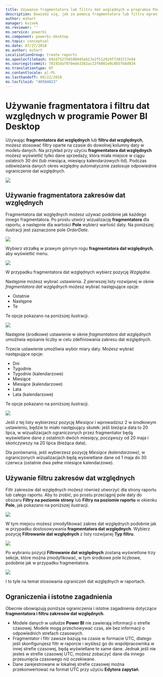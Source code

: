 ```yaml
---
title: Używanie fragmentatora lub filtru dat względnych w programie Power BI Desktop
description: Dowiedz się, jak za pomocą fragmentatora lub filtru ograniczać zakresy dat względnych w programie Power BI Desktop
author: mihart
manager: kvivek
ms.reviewer: ''
ms.service: powerbi
ms.component: powerbi-desktop
ms.topic: conceptual
ms.date: 07/27/2018
ms.author: mihart
LocalizationGroup: Create reports
ms.openlocfilehash: 692d752756590945eb17e2f512929f7303727e94
ms.sourcegitcommit: 70192daf070ede3382ac13f6001e0c8b5fb8d934
ms.translationtype: HT
ms.contentlocale: pl-PL
ms.lasthandoff: 09/22/2018
ms.locfileid: "46564813"
---
```

# <a name="use-a-relative-date-slicer-and-filter-in-power-bi-desktop"></a>Używanie fragmentatora i filtru dat względnych w programie Power BI Desktop
Używając **fragmentatora dat względnych** lub **filtru dat względnych**, możesz stosować filtry oparte na czasie do dowolnej kolumny daty w modelu danych. Na przykład przy użyciu **fragmentatora dat względnych** możesz wyświetlić tylko dane sprzedaży, która miała miejsce w ciągu ostatnich 30 dni (lub miesiąca, miesięcy kalendarzowych itd). Podczas odświeżania danych okres względny automatycznie zastosuje odpowiednie ograniczenie dat względnych.

![](media/desktop-slicer-filter-date-range/relative-date-range-slicer-filter_01.png)

## <a name="using-the-relative-date-range-slicer"></a>Używanie fragmentatora zakresów dat względnych
Fragmentatora dat względnych możesz używać podobnie jak każdego innego fragmentatora. Po prostu utwórz wizualizację **fragmentatora** dla raportu, a następnie dla wartości **Pole** wybierz wartość daty. Na poniższej ilustracji jest zaznaczone pole *OrderDate*.

![](media/desktop-slicer-filter-date-range/relative-date-range-slicer-filter_02.png)

Wybierz strzałkę w prawym górnym rogu **fragmentatora dat względnych**, aby wyświetlić menu.

![](media/desktop-slicer-filter-date-range/relative-date-range-slicer-filter_03.png)

W przypadku fragmentatora dat względnych wybierz pozycję *Względne*.

Następnie możesz wybrać ustawienia. Z pierwszej listy rozwijanej w oknie *fragmentatora dat względnych* możesz wybrać następujące opcje:

* Ostatnie
* Następne
* Te

Te opcje pokazano na poniższej ilustracji.

![](media/desktop-slicer-filter-date-range/relative-date-range-slicer-filter_04.png)

Następne (środkowe) ustawienie w oknie *fragmentatora dat względnych* umożliwia wpisanie liczby w celu zdefiniowania zakresu dat względnych.

Trzecie ustawienie umożliwia wybór miary daty. Możesz wybrać następujące opcje:

* Dni
* Tygodnie
* Tygodnie (kalendarzowe)
* Miesiące
* Miesiące (kalendarzowe)
* Lata
* Lata (kalendarzowe)

Te opcje pokazano na poniższej ilustracji.

![](media/desktop-slicer-filter-date-range/relative-date-range-slicer-filter_05.png)

Jeśli z tej listy wybierzesz pozycję *Miesiące* i wprowadzisz 2 w środkowym ustawieniu, będzie to miało następujący skutek: jeśli bieżąca data to 20 lipca, w wizualizacjach ograniczonych przez fragmentator będą wyświetlane dane z ostatnich dwóch miesięcy, począwszy od 20 maja i skończywszy na 20 lipca (bieżąca data).

Dla porównania, jeśli wybierzesz pozycję *Miesiące (kalendarzowe)*, w ograniczonych wizualizacjach będą wyświetlane dane od 1 maja do 30 czerwca (ostatnie dwa pełne miesiące kalendarzowe).

## <a name="using-the-relative-date-range-filter"></a>Używanie filtru zakresów dat względnych
Filtr zakresów dat względnych możesz również utworzyć dla strony raportu lub całego raportu. Aby to zrobić, po prostu przeciągnij pole daty do obszaru **Filtry na poziomie strony** lub **Filtry na poziomie raportu** w okienku **Pole**, jak pokazano na poniższej ilustracji.

![](media/desktop-slicer-filter-date-range/relative-date-range-slicer-filter_06.png)

W tym miejscu możesz zmodyfikować zakres dat względnych podobnie jak w przypadku dostosowywania **fragmentatora dat względnych**. Wybierz pozycję **Filtrowanie dat względnych** z listy rozwijanej **Typ filtru**.

![](media/desktop-slicer-filter-date-range/relative-date-range-slicer-filter_07.png)

Po wybraniu pozycji **Filtrowanie dat względnych** zostaną wyświetlone trzy sekcje, które można zmodyfikować, w tym środkowe pole liczbowe, podobnie jak w przypadku fragmentatora.

![](media/desktop-slicer-filter-date-range/relative-date-range-slicer-filter_08.png)

I to tyle na temat stosowania ograniczeń dat względnych w raportach.

## <a name="limitations-and-considerations"></a>Ograniczenia i istotne zagadnienia
Obecnie obowiązują poniższe ograniczenia i istotne zagadnienia dotyczące **fragmentatora i filtru zakresów dat względnych**.

* Modele danych w usłudze **Power BI** nie zawierają informacji o strefie czasowej. Modele mogą przechowywać czas, ale bez informacji o odpowiednich strefach czasowych.
* Fragmentator i filtr zawsze bazują na czasie w formacie UTC, dlatego jeśli skonfigurujesz filtr w raporcie i wyślesz go do współpracownika w innej strefie czasowej, będą wyświetlane te same dane. Jednak jeśli nie jesteś w strefie czasowej UTC, możesz zobaczyć dane dla innego przesunięcia czasowego niż oczekiwane.
* Dane zarejestrowane w lokalnej strefie czasowej można przekonwertować na format UTC przy użyciu **Edytora zapytań**.

